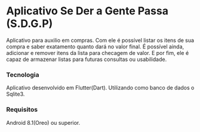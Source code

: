 
# Aplicativo Se Der a Gente Passa (S.D.G.P)

Aplicativo para auxilio em compras. 
Com ele é possível listar os itens de sua compra 
e saber exatamento quanto dará no valor final. 
É possível ainda, adicionar e 
remover itens da lista para checagem de valor.
E por fim, ele é capaz de armazenar listas para 
futuras consultas ou usabilidade.


### Tecnologia
Aplicativo desenvolvido em Flutter(Dart).
Utilizando como banco de dados o Sqlite3.

### Requisitos
Android 8.1(Oreo) ou superior.